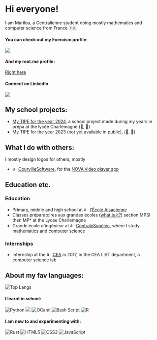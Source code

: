 # Hi everyone!

I am Marilou, a Centralienne student doing mostly mathematics and computer science from France 🇫🇷

#### You can check out my Exercism profile:
<a href="https://exercism.org/profiles/marilabs"><img src="https://img.shields.io/badge/Exercism-009CAB?style=for-the-badge&logo=exercism&logoColor=white"></a>

#### And my root.me profile:
[Right here](https://www.root-me.org/hackrilou?lang=fr#c04d771eba1d148491c3688eb9736ad2)

#### Connect on LinkedIn

<a href="https://www.linkedin.com/in/marilou-de-courville-72195a321/"><img src="https://img.shields.io/badge/LinkedIn-0077B5?style=for-the-badge&logo=linkedin&logoColor=white"></a>


## My school projects:

* [My TIPE for the year 2024](https://github.com/marilabs/tipe-2024), a school project made during my years in prépa at the lycée Charlemagne (🐍, 🦀)
* My TIPE for the year 2023 (not yet available in public), (🐍, 🐫)

## What I do with others:

I mostly design logos for others, mostly 
* <img src="https://avatars.githubusercontent.com/u/242843?v=4" alt="avatar" height="15px"/>  [CourvilleSoftware](https://github.com/courville), for the [NOVA video player app](https://github.com/nova-video-player/aos-AVP)

## Education etc.

### Education
* Primary, middle and high school at <img src="https://www.ecole-alsacienne.org/wp-content/uploads/sites/18/2019/01/logo-ea-couleur-2.png" alt="avatar" height="15px"/>  [l'École Alsacienne](https://www.ecole-alsacienne.org/)
* Classes préparatoires aux grandes écoles ([what is it?](https://en.wikipedia.org/wiki/Classe_préparatoire_aux_grandes_écoles#Scientific_CPGE)) section MPSI then MP* at the Lycée Charlemagne
* Grande école d'ingénieur at <img src="https://upload.wikimedia.org/wikipedia/fr/thumb/8/86/Logo_CentraleSupélec.svg/2560px-Logo_CentraleSupélec.svg.png" alt="avatar" height="15px"/>  [CentraleSupélec](https://www.centralesupelec.fr), where I study mathematics and computer science

### Internships
* Internship at the <img src="https://isss.sciencesconf.org/data/pages/logo_cea.png" alt="avatar" height="15px"/> [CEA](https://www.cea.fr) in 2017, in the CEA LIST department, a computer science lab

## About my fav languages:

![Top Langs](https://github-readme-stats.vercel.app/api/top-langs/?username=marilabs&layout=compact)

#### I learnt in school:
![Python](https://img.shields.io/badge/python-3670A0?style=for-the-badge&logo=python&logoColor=ffdd54) 
<a href="https://github.com/marilabs"><img src="https://img.shields.io/badge/SQLite-07405E?style=for-the-badge&logo=sqlite&logoColor=white"></a>
![OCaml](https://img.shields.io/badge/OCaml-%23E98407.svg?style=for-the-badge&logo=ocaml&logoColor=white)
![Bash Script](https://img.shields.io/badge/bash_script-%23121011.svg?style=for-the-badge&logo=gnu-bash&logoColor=white)
![R](https://img.shields.io/badge/r-%23276DC3.svg?style=for-the-badge&logo=r&logoColor=white)

#### I am new to and experimenting with: 
![Rust](https://img.shields.io/badge/rust-%23000000.svg?style=for-the-badge&logo=rust&logoColor=white)
![HTML5](https://img.shields.io/badge/html5-%23E34F26.svg?style=for-the-badge&logo=html5&logoColor=white)
![CSS3](https://img.shields.io/badge/css3-%231572B6.svg?style=for-the-badge&logo=css3&logoColor=white)
![JavaScript](https://img.shields.io/badge/javascript-%23323330.svg?style=for-the-badge&logo=javascript&logoColor=%23F7DF1E)